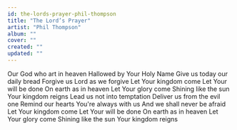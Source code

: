 ```yaml
---
id: the-lords-prayer-phil-thompson
title: "The Lord’s Prayer"
artist: "Phil Thompson"
album: ""
cover: ""
created: ""
updated: ""
---
```


Our God who art in heaven
Hallowed by Your Holy Name
Give us today our daily bread
Forgive us Lord as we forgive
Let Your kingdom come
Let Your will be done
On earth as in heaven
Let Your glory come
Shining like the sun
Your kingdom reigns
Lead us not into temptation
Deliver us from the evil one
Remind our hearts
You're always with us
And we shall never be afraid
Let Your kingdom come
Let Your will be done
On earth as in hеaven
Let Your glory come
Shining likе the sun
Your kingdom reigns